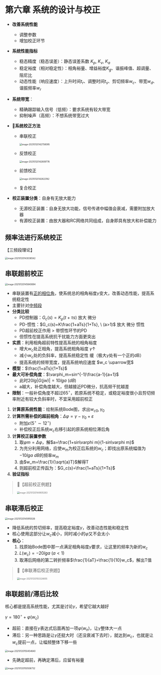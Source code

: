 # 第六章 系统的设计与校正

- **改善系统性能**

  - 调整参数
  - 增加校正环节

- **系统性能指标**

  - 稳态精度（稳态误差）：静态误差系数 $K_p, \ K_v, \ K_a$
  - 稳定裕度（相对稳定性）：相角裕量、增益裕度$K_g$、谐振峰值、超调量、阻尼比
  - 动态性能（响应速度）：上升时间$t_r$、调整时间$t_s$、剪切频率$w_c$、带宽$w_d$、谐振频率$w_r$

- **系统带宽**：

  - 精确跟踪输入信号（低频）：要求系统有较大带宽
  - 抑制噪声（高频）：不想系统带宽过大

- **🌟系统校正方法**

  - 串联校正

    <img src="../assets/image-20210120142758095.png" alt="image-20210120142758095" style="zoom:50%;" />

  - 反馈校正

    <img src="../assets/image-20210120142809776.png" alt="image-20210120142809776" style="zoom:50%;" />

  - 前馈校正

    <img src="../assets/image-20210120142822182.png" alt="image-20210120142822182" style="zoom:50%;" />

  - 复合校正

- **校正装置分类**：自身有无放大能力

  - 无源校正装置：自身无放大功能，信号传递中幅值会衰减，需要附加放大器
  - 有源校正装置：由放大器和RC网络共同组成，自身即具有放大和补偿能力



## 频率法进行系统校正

【三频段理论】

<img src="../assets/image-20210120143036542.png" alt="image-20210120143036542" style="zoom:50%;" />



## 串联超前校正

<img src="../assets/image-20210120145840694.png" alt="image-20210120145840694" style="zoom:50%;" />

- 串联装置有<u>正的相位角</u>，使系统总的相角裕度$\gamma$变大，改善动态性能，提高系统稳定性
- 主要针对<u>中频段</u>
- **分类比较**
  - PD控制器：$G_c(s) = K_p(t+\tau s)$ 放大 微分
  - PD-惯性：$G_c(s)=K\frac{1+aTs}{1+Ts}, \ (a>1)$ 放大 微分 惯性
  - PD超前校正作用 > 带惯性环节的PD
  - 但惯性在提高系统抗干扰能力方面更突出
- **实质**：利用相角超前特性提高系统的相角裕度
  - 增大$w_c$处正相角，提高系统相角裕度	$\gamma \uparrow$
  - 减小$w_c$处的负斜率，提高系统稳定性   缓（极大$\gamma$处有一个正的dB）
  - 提高系统的频带宽度，提高系统响应速度   $w_c \uparrow宽$
- **模型**：$\frac{1+aTs}{1+Ts}$
- **最大可补偿角度**：$\varphi_m=sin^{-1}\frac{a-1}{a+1}$
  - 此时$20lg|G(jw)|=10lga \ (dB)$
  - a越大，补偿角度越大，但越接近PD微分，抗高频干扰越差
- **限制**：一般补偿角度不超过$65^{\circ}$，若原系统不稳定，或稳定裕度很小且剪切频率附近有较大负斜率时，不宜采用超前校正



1. **计算原系统性能**：绘制系统Bode图，求出$w_{c0}, \gamma_0$
2. **计算所需补偿的超前相角**：$\Delta\varphi = \gamma-\gamma_0+\varepsilon$
   - 附加$\varepsilon(5^{\circ} \sim 12^{\circ})$
   - 补偿校正后系统$w_c$右移引起的原系统相位滞后角
3. **计算校正装置参数**
   1. 取$\varphi m=\Delta\varphi$，解$a=\frac{1+sin\varphi m}{1-sin\varphi m}$
   2. 为充分利用网络，应使$w_m$为校正后系统的$w_c$；即找出原系统幅值为$-10lga \ dB$的频率$w_m$
   3. 由$w_m=\frac{1}{\sqrt{a}T}$解得T
   4. 则超前校正传函为：$G_c(s)=\frac{1+aTs}{1+Ts}$
4. **验证指标**

> 🌰【超前校正例题】
>
> <img src="../assets/image-20210120144905263.png" alt="image-20210120144905263" style="zoom:50%;" />



## 串联滞后校正

<img src="../assets/image-20210120145910026.png" alt="image-20210120145910026" style="zoom:50%;" />

- 降低系统的剪切频率，提高稳定裕度$\gamma$，改善动态性能和稳定性
- 核心使用这部分让$w_c$减小，同时减小的$\varphi$又不会太小
- **核心**：
  1. 找原始Bode图中那一点满足相角裕度$\gamma$要求，让这里的频率为新的$w_c$
  2. $L(w_c)=-20lga \ (a < 1)$
  3. 取滞后网络的第二转折频率$\frac{1}{aT}=\frac{1}{10}w_c$，解出T值

> 🌰【串联滞后校正例题】
>
> <img src="../assets/image-20210120150324655.png" alt="image-20210120150324655" style="zoom:50%;" />



## 串联超前/滞后比较

核心都是提高系统性能，尤其是讨论$\gamma$，希望它越大越好

$\gamma=180^{\circ}+\varphi(w_c)$

- 超前：直接在$\gamma$表达式后面再加一项$\varphi(w_n)$，让$\gamma$整体大一点
- 滞后：另一种思路是让$\gamma$还挺大时（还没衰减下去时），就达到$w_c$，也就是让$w_c$提前一点，让幅频整体下移一些

<img src="../assets/image-20210120150454640.png" alt="image-20210120150454640" style="zoom:50%;" />



- 先确定超前，再确定滞后，应留有裕量

<img src="../assets/image-20210120150506732.png" alt="image-20210120150506732" style="zoom:50%;" />

